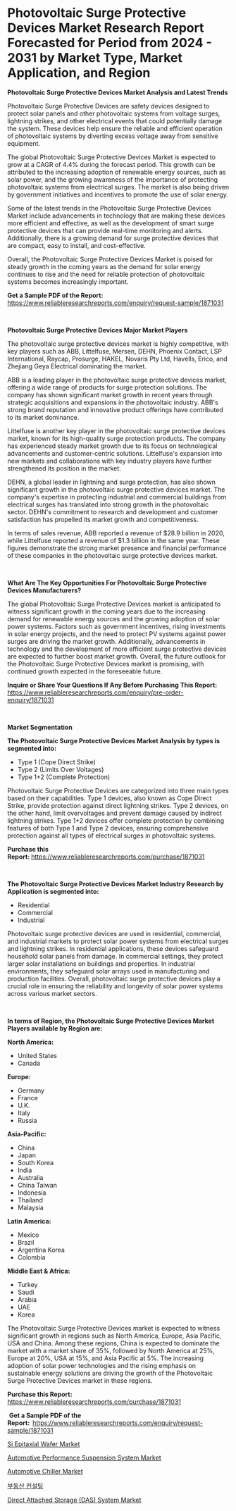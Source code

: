 <p><h1>Photovoltaic Surge Protective Devices Market Research Report Forecasted for Period from 2024 -  2031 by Market Type, Market Application, and Region</h1></p><p><strong>Photovoltaic Surge Protective Devices Market Analysis and Latest Trends</strong></p>
<p><p>Photovoltaic Surge Protective Devices are safety devices designed to protect solar panels and other photovoltaic systems from voltage surges, lightning strikes, and other electrical events that could potentially damage the system. These devices help ensure the reliable and efficient operation of photovoltaic systems by diverting excess voltage away from sensitive equipment.</p><p>The global Photovoltaic Surge Protective Devices Market is expected to grow at a CAGR of 4.4% during the forecast period. This growth can be attributed to the increasing adoption of renewable energy sources, such as solar power, and the growing awareness of the importance of protecting photovoltaic systems from electrical surges. The market is also being driven by government initiatives and incentives to promote the use of solar energy.</p><p>Some of the latest trends in the Photovoltaic Surge Protective Devices Market include advancements in technology that are making these devices more efficient and effective, as well as the development of smart surge protective devices that can provide real-time monitoring and alerts. Additionally, there is a growing demand for surge protective devices that are compact, easy to install, and cost-effective.</p><p>Overall, the Photovoltaic Surge Protective Devices Market is poised for steady growth in the coming years as the demand for solar energy continues to rise and the need for reliable protection of photovoltaic systems becomes increasingly important.</p></p>
<p><strong>Get a Sample PDF of the Report:&nbsp;</strong> <a href="https://www.reliableresearchreports.com/enquiry/request-sample/1871031">https://www.reliableresearchreports.com/enquiry/request-sample/1871031</a></p>
<p>&nbsp;</p>
<p><strong>Photovoltaic Surge Protective Devices Major Market Players</strong></p>
<p><p>The photovoltaic surge protective devices market is highly competitive, with key players such as ABB, Littelfuse, Mersen, DEHN, Phoenix Contact, LSP International, Raycap, Prosurge, HAKEL, Novaris Pty Ltd, Havells, Erico, and Zhejiang Geya Electrical dominating the market.</p><p>ABB is a leading player in the photovoltaic surge protective devices market, offering a wide range of products for surge protection solutions. The company has shown significant market growth in recent years through strategic acquisitions and expansions in the photovoltaic industry. ABB's strong brand reputation and innovative product offerings have contributed to its market dominance.</p><p>Littelfuse is another key player in the photovoltaic surge protective devices market, known for its high-quality surge protection products. The company has experienced steady market growth due to its focus on technological advancements and customer-centric solutions. Littelfuse's expansion into new markets and collaborations with key industry players have further strengthened its position in the market.</p><p>DEHN, a global leader in lightning and surge protection, has also shown significant growth in the photovoltaic surge protective devices market. The company's expertise in protecting industrial and commercial buildings from electrical surges has translated into strong growth in the photovoltaic sector. DEHN's commitment to research and development and customer satisfaction has propelled its market growth and competitiveness.</p><p>In terms of sales revenue, ABB reported a revenue of $28.9 billion in 2020, while Littelfuse reported a revenue of $1.3 billion in the same year. These figures demonstrate the strong market presence and financial performance of these companies in the photovoltaic surge protective devices market.</p></p>
<p>&nbsp;</p>
<p><strong>What Are The Key Opportunities For Photovoltaic Surge Protective Devices Manufacturers?</strong></p>
<p><p>The global Photovoltaic Surge Protective Devices market is anticipated to witness significant growth in the coming years due to the increasing demand for renewable energy sources and the growing adoption of solar power systems. Factors such as government incentives, rising investments in solar energy projects, and the need to protect PV systems against power surges are driving the market growth. Additionally, advancements in technology and the development of more efficient surge protective devices are expected to further boost market growth. Overall, the future outlook for the Photovoltaic Surge Protective Devices market is promising, with continued growth expected in the foreseeable future.</p></p>
<p><strong>Inquire or Share Your Questions If Any Before Purchasing This Report:</strong> <a href="https://www.reliableresearchreports.com/enquiry/pre-order-enquiry/1871031">https://www.reliableresearchreports.com/enquiry/pre-order-enquiry/1871031</a></p>
<p>&nbsp;</p>
<p><strong>Market Segmentation</strong></p>
<p><strong>The Photovoltaic Surge Protective Devices Market Analysis by types is segmented into:</strong></p>
<p><ul><li>Type 1 (Cope Direct Strike)</li><li>Type 2 (Limits Over Voltages)</li><li>Type 1+2 (Complete Protection)</li></ul></p>
<p><p>Photovoltaic Surge Protective Devices are categorized into three main types based on their capabilities. Type 1 devices, also known as Cope Direct Strike, provide protection against direct lightning strikes. Type 2 devices, on the other hand, limit overvoltages and prevent damage caused by indirect lightning strikes. Type 1+2 devices offer complete protection by combining features of both Type 1 and Type 2 devices, ensuring comprehensive protection against all types of electrical surges in photovoltaic systems.</p></p>
<p><strong>Purchase this Report:&nbsp;</strong><a href="https://www.reliableresearchreports.com/purchase/1871031">https://www.reliableresearchreports.com/purchase/1871031</a></p>
<p>&nbsp;</p>
<p><strong>The Photovoltaic Surge Protective Devices Market Industry Research by Application is segmented into:</strong></p>
<p><ul><li>Residential</li><li>Commercial</li><li>Industrial</li></ul></p>
<p><p>Photovoltaic surge protective devices are used in residential, commercial, and industrial markets to protect solar power systems from electrical surges and lightning strikes. In residential applications, these devices safeguard household solar panels from damage. In commercial settings, they protect larger solar installations on buildings and properties. In industrial environments, they safeguard solar arrays used in manufacturing and production facilities. Overall, photovoltaic surge protective devices play a crucial role in ensuring the reliability and longevity of solar power systems across various market sectors.</p></p>
<p>&nbsp;</p>
<p><strong>In terms of Region, the Photovoltaic Surge Protective Devices Market Players available by Region are:</strong></p>
<p>
    <p> <strong> North America: </strong>
        <ul>
            <li>United States</li>
            <li>Canada</li>
        </ul>
        </p> 
    <p> <strong> Europe: </strong>
        <ul>
            <li>Germany</li>
            <li>France</li>
            <li>U.K.</li>
            <li>Italy</li>
            <li>Russia</li>
        </ul>
        </p> 
    <p> <strong> Asia-Pacific: </strong>
        <ul>
            <li>China</li>
            <li>Japan</li>
            <li>South Korea</li>
            <li>India</li>
            <li>Australia</li>
            <li>China Taiwan</li>
            <li>Indonesia</li>
            <li>Thailand</li>
            <li>Malaysia</li>
        </ul>
        </p> 
    <p> <strong> Latin America: </strong>
        <ul>
            <li>Mexico</li>
            <li>Brazil</li>
            <li>Argentina Korea</li>
            <li>Colombia</li>
        </ul>
        </p> 
    <p> <strong> Middle East & Africa: </strong>
        <ul>
            <li>Turkey</li>
            <li>Saudi</li>
            <li>Arabia</li>
            <li>UAE</li>
            <li>Korea</li>
        </ul>
    </p>
    </p>
<p><p>The Photovoltaic Surge Protective Devices market is expected to witness significant growth in regions such as North America, Europe, Asia Pacific, USA and China. Among these regions, China is expected to dominate the market with a market share of 35%, followed by North America at 25%, Europe at 20%, USA at 15%, and Asia Pacific at 5%. The increasing adoption of solar power technologies and the rising emphasis on sustainable energy solutions are driving the growth of the Photovoltaic Surge Protective Devices market in these regions.</p></p>
<p><strong>Purchase this Report: </strong><a href="https://www.reliableresearchreports.com/purchase/1871031">https://www.reliableresearchreports.com/purchase/1871031</a></p>
<p>&nbsp;<strong>Get a Sample PDF of the Report:&nbsp;&nbsp;</strong><a href="https://www.reliableresearchreports.com/enquiry/request-sample/1871031">https://www.reliableresearchreports.com/enquiry/request-sample/1871031</a></p>
<p><strong></strong></p>
<p><p><a href="https://github.com/wusalecollins540tpqoz/Market-Research-Report-List-1/blob/main/si-epitaxial-wafer-market.md">Si Epitaxial Wafer Market</a></p><p><a href="https://issuu.com/reportprime-2/docs/automotive-performance-suspension-system-market-si">Automotive Performance Suspension System Market</a></p><p><a href="https://issuu.com/reportprime-2/docs/automotive-chiller-market-size-2030.pptx">Automotive Chiller Market</a></p><p><a href="https://github.com/royErdmtyan906778/Market-Research-Report-List-1/blob/main/970873912710.md">부동산 컨설팅</a></p><p><a href="https://github.com/pjcfca/Market-Research-Report-List-2/blob/main/direct-attached-storage-das-system-market.md">Direct Attached Storage (DAS) System Market</a></p></p>